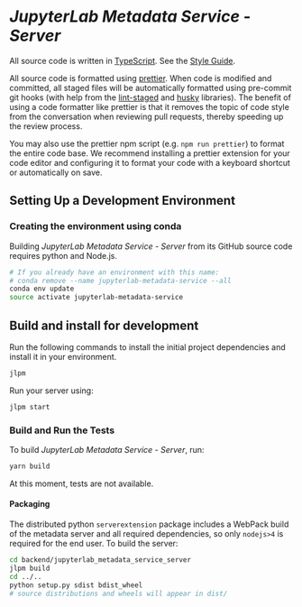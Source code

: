 # _JupyterLab Metadata Service - Server_

All source code is written in
[TypeScript](http://www.typescriptlang.org/Handbook). See the [Style
Guide](https://github.com/jupyterlab/jupyterlab/wiki/TypeScript-Style-Guide).

All source code is formatted using [prettier](https://prettier.io).
When code is modified and committed, all staged files will be automatically
formatted using pre-commit git hooks (with help from the
[lint-staged](https://github.com/okonet/lint-staged) and
[husky](https://github.com/typicode/husky) libraries). The benefit of using a
code formatter like prettier is that it removes the topic of code style from the conversation
when reviewing pull requests, thereby speeding up the review process.

You may also use the prettier npm script (e.g. `npm run prettier`) to format the entire code base. We recommend
installing a prettier
extension for your code editor and configuring it to format your code with
a keyboard shortcut or automatically on save.

## Setting Up a Development Environment

### Creating the environment using conda

Building _JupyterLab Metadata Service - Server_ from its GitHub source code requires python and Node.js.

```bash
# If you already have an environment with this name:
# conda remove --name jupyterlab-metadata-service --all
conda env update
source activate jupyterlab-metadata-service
```

## Build and install for development

Run the following commands to install the initial project dependencies and install it in your environment.

```bash
jlpm
```

Run your server using:

```bash
jlpm start
```

### Build and Run the Tests

To build _JupyterLab Metadata Service - Server_, run:

```bash
yarn build
```

At this moment, tests are not available.


#### Packaging

The distributed python `serverextension` package includes a WebPack build of the metadata server and all required dependencies, so only `nodejs>4` is required for the end user. To build the server:

```bash
cd backend/jupyterlab_metadata_service_server
jlpm build
cd ../..
python setup.py sdist bdist_wheel
# source distributions and wheels will appear in dist/
```
